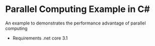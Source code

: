 # Parallel Computing Example in C#
An example to demonstrates the performance advantage of parallel computing

* Requirements .net core 3.1
